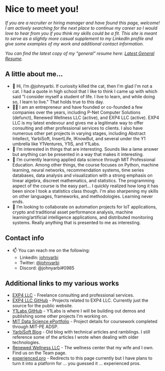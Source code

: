 # Nice to meet you!
_If you are a recruiter or hiring manager and have found this page, welcome! I am actively searching for the next place to continue my career so I would love to hear from you if you think my skills could be a fit. This site is meant to serve as a slightly more casual supplement to my LinkedIn profile and give some examples of my work and additional contact information._

_You can find the latest copy of my "general" resume here:  [Latest General Resume](https://1drv.ms/b/s!AlYCgJozCiBJivUyklP9LEiE74s02A)._

## A little about me...
- 👋 Hi, I’m @johnyarbi.  If curiosity killed the cat, then I'm glad I'm not a cat.  I had a quote in high school that I like to think I came up with which said "I consider myself a student of life.  I live to learn, and while doing so, I learn to live."  That holds true to this day.
- 👨‍💼 I am an entrepreneur and have founded or co-founded a few companies over the years, including P-Net Computer Solutions (defunct), Renewed Wellness LLC (active), and EXP4 LLC (active).  EXP4 LLC is my latest endevour and gives me a legitimate way to offer consulting and other professional services to clients.  I also have numerous other pet projects in varying stages, including Abstract Intellect, YarbiSoft, InsertLife, IKnowBut, and several under the Y1 umbrella like Y1Ventures, Y1IS, and Y1Labs.
- 👀 I’m interested in things that are interesting.  Sounds like a lame answer but anything can be presented in a way that makes it interesting.
- 🌱 I’m currently learning applied data science through MIT Professional Education.  Among other things, the course focuses on Python, machine learning, neural networks, recommendation systems, time series databases, data analysis and visualization with a strong emphasis on linear algebra, discreet mathematics, and statistics.  The programming aspect of the course is the easy part... I quickly realized how long it has been since I took a statistics class though.  I'm also sharpening my skills on other languages, frameworks, and methodologies.  Learning never ends.
- 💞️ I’m looking to collaborate on automation projects for IoT applications, crypto and traditional asset performance analysis, machine learning/artificial intelligence applications, and distributed monitoring systems.  Really anything that is presented to me as interesting.

## Contact info
- 📫 You can reach me on the following:
  - LinkedIn: [johnyarbi](https://linkedin.com/in/johnyarbi)
  - Twitter:  [@johnyarbi](https://twitter.com/johnyarbi)
  - Discord:  @johnyarbi#0985

## Additional links to my various works
  - [EXP4 LLC](http://exp4.us) - Freelance consulting and professional services.
  - [EXP4 LLC GitHub](https://github.com/exp4-llc) - Projects related to EXP4 LLC. Currently just the source for the public website.
  - [Y1Labs GitHub](https://github.com/y1labs) - Y1Labs is where I will be building out demos and publishing some other projects I'm working on.
  - [MIT Data Science ePortfolio](https://eportfolio.mygreatlearning.com/john-yarborough) - Project details for coursework completed through MIT-PE ADSP.
  - [YarbiSoft Blog](http://www.yarbisoft.com) - Old blog with technical articles and ramblings.  I still reference some of the articles I wrote when dealing with older technologies.
  - [Renewed Wellness LLC](https://renewed-wellness.com) - The wellness center that my wife and I own.  Find us on the Team page.
  - [experienced.pro](http://experienced.pro) - Redirects to this page currently but I have plans to turn it into a platform for ... you guessed it ... experienced pros.

<!---
johnyarbi/johnyarbi is a ✨ special ✨ repository because its `README.md` (this file) appears on your GitHub profile.
You can click the Preview link to take a look at your changes.
--->
